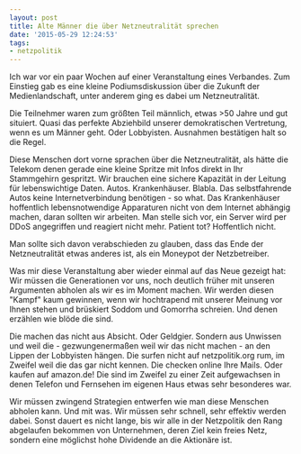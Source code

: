 ```yaml
---
layout: post
title: Alte Männer die über Netzneutralität sprechen
date: '2015-05-29 12:24:53'
tags:
- netzpolitik
---
```


Ich war vor ein paar Wochen auf einer Veranstaltung eines Verbandes. Zum Einstieg gab es eine kleine Podiumsdiskussion über die Zukunft der Medienlandschaft, unter anderem ging es dabei um Netzneutralität.

Die Teilnehmer waren zum größten Teil männlich, etwas >50 Jahre und gut situiert. Quasi das perfekte Abziehbild unserer demokratischen Vertretung, wenn es um Männer geht. Oder Lobbyisten. Ausnahmen bestätigen halt so die Regel.

Diese Menschen dort vorne sprachen über die Netzneutralität, als hätte die Telekom denen gerade eine kleine Spritze mit Infos direkt in Ihr Stammgehirn gespritzt. Wir brauchen eine sichere Kapazität in der Leitung für lebenswichtige Daten. Autos. Krankenhäuser. Blabla. Das selbstfahrende Autos keine Internetverbindung benötigen - so what. Das Krankenhäuser hoffentlich lebensnotwendige Apparaturen nicht von dem Internet abhängig machen, daran sollten wir arbeiten.
Man stelle sich vor, ein Server wird per DDoS angegriffen und reagiert nicht mehr. Patient tot? Hoffentlich nicht.

Man sollte sich davon verabschieden zu glauben, dass das Ende der Netzneutralität etwas anderes ist, als ein Moneypot der Netzbetreiber.

Was mir diese Veranstaltung aber wieder einmal auf das Neue gezeigt hat: Wir müssen die Generationen vor uns, noch deutlich früher mit unseren Argumenten abholen als wir es im Moment machen. Wir werden diesen "Kampf" kaum gewinnen, wenn wir hochtrapend mit unserer Meinung vor Ihnen stehen und brüskiert Soddom und Gomorrha schreien. Und denen erzählen wie blöde die sind.

Die machen das nicht aus Absicht. Oder Geldgier. Sondern aus Unwissen und weil die - gezwungenermaßen weil wir das nicht machen - an den Lippen der Lobbyisten hängen. Die surfen nicht auf netzpolitik.org rum, im Zweifel weil die das gar nicht kennen. Die checken online Ihre Mails. Oder kaufen auf amazon.de! Die sind im Zweifel zu einer Zeit aufgewachsen in denen Telefon und Fernsehen im eigenen Haus etwas sehr besonderes war.

Wir müssen zwingend Strategien entwerfen wie man diese Menschen abholen kann. Und mit was. Wir müssen sehr schnell, sehr effektiv werden dabei. Sonst dauert es nicht lange, bis wir alle in der Netzpolitik den Rang abgelaufen bekommen von Unternehmen, deren Ziel kein freies Netz, sondern eine möglichst hohe Dividende an die Aktionäre ist.